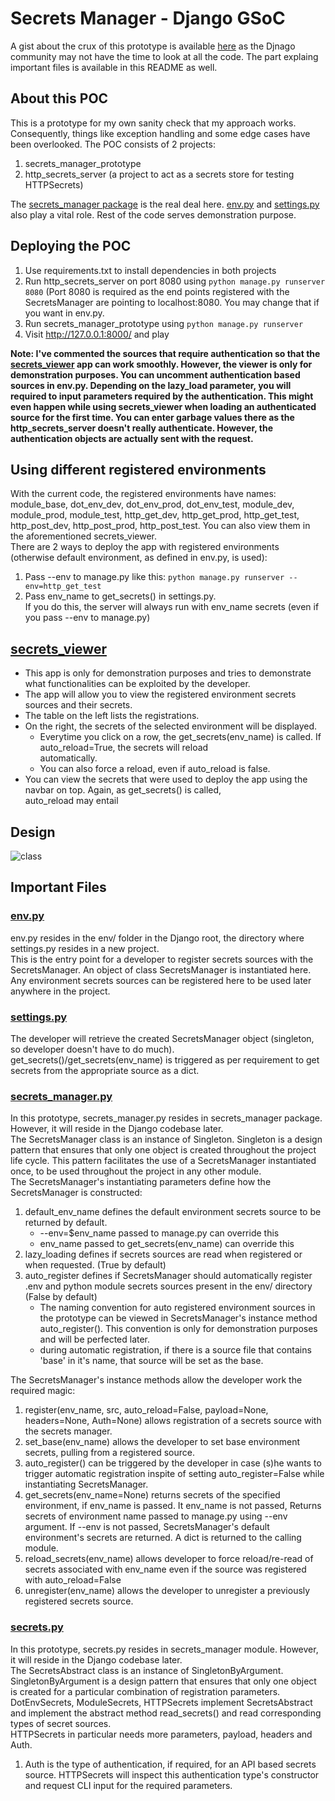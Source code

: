 # Secrets Manager - Django GSoC
A gist about the crux of this prototype is available <a href='https://gist.github.com/abhiravredox/cfb9fd5e8f9af6a1274a2cb68d7de05a'>here</a> as the Djnago community may not have the
time to look at all the code. The part explaing important files is available in this README as well.

## About this POC
This is a prototype for my own sanity check that my approach works. Consequently, things like exception handling and some edge
cases have been overlooked.
The POC consists of 2 projects:
  1. secrets_manager_prototype
  2. http_secrets_server (a project to act as a secrets store for testing HTTPSecrets)
  
The <a href='https://github.com/abhiravredox/secrets-manager-POC/tree/master/secrets_manager_prototype/secrets_manager'> secrets_manager package</a> is the real deal here. <a href='https://github.com/abhiravredox/secrets-manager-POC/blob/master/secrets_manager_prototype/secrets_manager_prototype/env/env.py'>env.py</a> and <a href='https://github.com/abhiravredox/secrets-manager-POC/blob/master/secrets_manager_prototype/secrets_manager_prototype/settings.py'>settings.py</a> also play a vital role. Rest of the code serves demonstration purpose.

## Deploying the POC
1. Use requirements.txt to install dependencies in both projects
2. Run http_secrets_server on port 8080 using `python manage.py runserver 8080` (Port 8080 is required as the end points registered with the SecretsManager are pointing to localhost:8080. You may change that if you want in env.py.
3. Run secrets_manager_prototype using `python manage.py runserver`
4. Visit http://127.0.0.1:8000/ and play

<b>Note: I've commented the sources that require authentication so that the <a href='https://github.com/abhiravredox/secrets-manager-POC/tree/master/secrets_manager_prototype/secrets_viewer'>secrets_viewer</a> app can work smoothly. However, the viewer is only for demonstration purposes. You can uncomment authentication based sources in env.py. Depending on the lazy_load parameter, you will required to input parameters required by the authentication. This might even happen while using secrets_viewer when loading an authenticated source for the first time. You can enter garbage values there as the http_secrets_server doesn't really authenticate. However, the authentication objects are actually sent with the request. </b>

## Using different registered environments
With the current code, the registered environments have names: module_base, dot_env_dev, dot_env_prod, dot_env_test, module_dev, module_prod, module_test, http_get_dev, http_get_prod, http_get_test, http_post_dev, http_post_prod, http_post_test. You can also view them in the aforementioned secrets_viewer.
<br>There are 2 ways to deploy the app with registered environments (otherwise default environment, as defined in env.py, is used):
1. Pass --env to manage.py like this: `python manage.py runserver --env=http_get_test`
2. Pass env_name to get_secrets() in settings.py. <br>If you do this, the server will always run with env_name secrets (even if you pass --env to manage.py)
   
## <a href='https://github.com/abhiravredox/secrets-manager-POC/tree/master/secrets_manager_prototype/secrets_viewer'>secrets_viewer</a>
* This app is only for demonstration purposes and tries to demonstrate what functionalities can be exploited by the developer.
* The app will allow you to view the registered environment secrets sources and their secrets. 
* The table on the left lists the registrations.
* On the right, the secrets of the selected environment will be displayed. 
  * Everytime you click on a row, the get_secrets(env_name) is called. If auto_reload=True, the secrets will reload    
    automatically.
  * You can also force a reload, even if auto_reload is false.
* You can view the secrets that were used to deploy the app using the navbar on top. Again, as get_secrets() is called,   
  auto_reload may entail
  
  
## Design
![class](https://user-images.githubusercontent.com/8560430/77208339-80e04500-6af3-11ea-87ba-75ce8bb2f2d8.png)

## Important Files

### <a href='https://github.com/abhiravredox/secrets-manager-POC/tree/master/secrets_manager_prototype/secrets_manager_prototype/env'>env.py</a>
env.py resides in the env/ folder in the Django root, the directory where settings.py resides in a new project.
<br>This is the entry point for a developer to register secrets sources with the SecretsManager. An object of class
SecretsManager is instantiated here. Any environment secrets sources can be registered here to be used later anywhere
in the project.

### <a href='https://github.com/abhiravredox/secrets-manager-POC/blob/master/secrets_manager_prototype/secrets_manager_prototype/settings.py'>settings.py</a> 
The developer will retrieve the created SecretsManager object (singleton, so developer doesn't have to do much).
get_secrets()/get_secrets(env_name) is triggered as per requirement to get secrets from the appropriate source as a dict.
       
### <a href='https://github.com/abhiravredox/secrets-manager-POC/blob/master/secrets_manager_prototype/secrets_manager/secrets_manager.py'>secrets_manager.py</a> 
In this prototype, secrets_manager.py resides in secrets_manager package. However, it will reside in the Django codebase 
later.<br>
The SecretsManager class is an instance of Singleton. Singleton is a design pattern that ensures that only one object is 
created throughout the project life cycle. This pattern facilitates the use of a SecretsManager instantiated once, to be used throughout the project in any other module.<br>
The SecretsManager's instantiating parameters define how the SecretsManager is constructed:
  1. default_env_name defines the default environment secrets source to be returned by default.
       * --env=$env_name passed to manage.py can override this
       * env_name passed to get_secrets(env_name) can override this
  2. lazy_loading defines if secrets sources are read when registered or when requested. (True by default)
  3. auto_register defines if SecretsManager should automatically register .env and python module secrets sources present 
     in the env/ directory (False by default)
       * The naming convention for auto registered environment sources in the prototype can be viewed in SecretsManager's 
          instance method auto_register(). This convention is only for demonstration purposes and will be perfected later.
       * during automatic registration, if there is a source file that contains 'base' in it's name, that source will 
          be set as the base.

The SecretsManager's instance methods allow the developer work the required magic:
  1. register(env_name, src, auto_reload=False, payload=None, headers=None, Auth=None) allows registration of a secrets
     source with the secrets manager.
  2. set_base(env_name) allows the developer to set base environment secrets, pulling from a registered source.
  3. auto_register() can be triggered by the developer in case (s)he wants to trigger automatic registration inspite of
     setting auto_register=False while instantiating SecretsManager.
  4. get_secrets(env_name=None) returns secrets of the specified environment, if env_name is passed. It env_name is not 
     passed, Returns secrets of environment name passed to manage.py using --env argument. If --env is not passed, 
     SecretsManager's default environment's secrets are returned. A dict is returned to the calling module.
  5. reload_secrets(env_name) allows developer to force reload/re-read of secrets associated with env_name even if the
     source was registered with auto_reload=False
  6. unregister(env_name) allows the developer to unregister a previously registered secrets source.

### <a href='https://github.com/abhiravredox/secrets-manager-POC/blob/master/secrets_manager_prototype/secrets_manager/secrets.py'>secrets.py</a>
In this prototype, secrets.py resides in secrets_manager module. However, it will reside in the Django codebase 
later.<br>
The SecretsAbstract class is an instance of SingletonByArgument. SingletonByArgument is a design pattern that ensures that 
only one object is created for a particular combination of registration parameters. 
DotEnvSecrets, ModuleSecrets, HTTPSecrets implement SecretsAbstract and implement the abstract method read_secrets() and 
read corresponding types of secret sources.<br>
HTTPSecrets in particular needs more parameters, payload, headers and Auth. 
  1. Auth is the type of authentication, if required, for an API based secrets source. HTTPSecrets will inspect this 
     authentication type's constructor and request CLI input for the required parameters.
